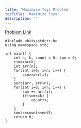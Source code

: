 ```yaml
---
title: 'Maximize Toys Problem'
tocTitle: 'Maximize Toys'
description: ''
---
```


[Problem Link](https://practice.geeksforgeeks.org/problems/maximize-toys/0)

```clike
#include <bits/stdc++.h>
using namespace std;

int main() {
    int n, k, count = 0, sum = 0;
    cin>>n>>k;
    int arr[n];
    for(int i=0; i<n; i++) {
        cin>>arr[i];
    }
    sort(arr, arr+n);
    for(int i=0; i<n; i++) {
        sum += arr[i];
        if(sum<=k) {
            count++;
        }
    }
    cout<<count<<endl;
    return 0;
}
```